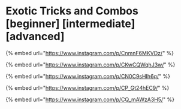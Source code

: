 # Exotic Tricks and Combos \[beginner] \[intermediate] \[advanced]

{% embed url="https://www.instagram.com/p/CnmnF6MKVDz/" %}

{% embed url="https://www.instagram.com/p/CKwCQWqhJ3w/" %}

{% embed url="https://www.instagram.com/p/CN0C9sHIh6q/" %}

{% embed url="https://www.instagram.com/p/CP_Gt24hEC9/" %}

{% embed url="https://www.instagram.com/p/CQ_mAWzA3H5/" %}
